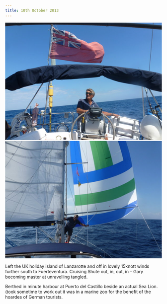 ```yaml
---
title: 10th October 2013
---
```

<img class="medium-img" src="/img/P1020834.jpg" />

<img class="medium-img" src="/img/P1020830.jpg" />

Left the UK holiday island of Lanzarotte and off in lovely 15knott winds
further south to Fuerteventura. Cruising Shute out, in, out, in – Gary becoming
master at unravelling tangled.

Berthed in minute harbour at Puerto del Castillo beside an actual Sea Lion.
(took sometime to work out it was in a marine zoo for the benefit of the
hoardes of German tourists.
